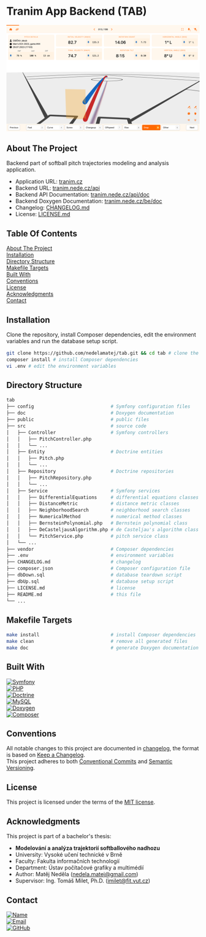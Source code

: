 # Tranim App Backend (TAB)

[![Screenshot][screenshot]](https://tranim.cz)

## About The Project

Backend part of softball pitch trajectories modeling and analysis application.

- Application URL: [tranim.cz](https://tranim.cz)
- Backend URL: [tranim.nede.cz/api](https://tranim.nede.cz/api)
- Backend API Documentation: [tranim.nede.cz/api/doc](https://tranim.nede.cz/api/doc)
- Backend Doxygen Documentation: [tranim.nede.cz/be/doc](https://tranim.nede.cz/be/doc)
- Changelog: [CHANGELOG.md](./CHANGELOG.md)
- License: [LICENSE.md](./LICENSE.md)

## Table Of Contents
[About The Project](#about-the-project)\
[Installation](#installation)\
[Directory Structure](#directory-structure)\
[Makefile Targets](#makefile-targets)\
[Built With](#built-with)\
[Conventions](#conventions)\
[License](#license)\
[Acknowledgments](#acknowledgments)\
[Contact](#contact)

## Installation

Clone the repository, install Composer dependencies, edit the environment variables and run the database setup script.

```bash
git clone https://github.com/nedelamatej/tab.git && cd tab # clone the repository
composer install # install Composer dependencies
vi .env # edit the environment variables
```

## Directory Structure

```bash
tab
├── config                            # Symfony configuration files
├── doc                               # Doxygen documentation
├── public                            # public files
├── src                               # source code
│   ├── Controller                    # Symfony controllers
│   │   ├── PitchController.php
│   │   └── ...
│   ├── Entity                        # Doctrine entities
│   │   ├── Pitch.php
│   │   └── ...
│   ├── Repository                    # Doctrine repositories
│   │   ├── PitchRepository.php
│   │   └── ...
│   ├── Service                       # Symfony services
│   │   ├── DifferentialEquations     # differential equations classes
│   │   ├── DistanceMetric            # distance metric classes
│   │   ├── NeighborhoodSearch        # neighborhood search classes
│   │   ├── NumericalMethod           # numerical method classes
│   │   ├── BernsteinPolynomial.php   # Bernstein polynomial class
│   │   ├── DeCasteljausAlgorithm.php # de Casteljau's algorithm class
│   │   └── PitchService.php          # pitch service class
│   └── ...
├── vendor                            # Composer dependencies
├── .env                              # environment variables
├── CHANGELOG.md                      # changelog
├── composer.json                     # Composer configuration file
├── dbDown.sql                        # database teardown script
├── dbUp.sql                          # database setup script
├── LICENSE.md                        # license
├── README.md                         # this file
└── ...
```

## Makefile Targets

```bash
make install                          # install Composer dependencies
make clean                            # remove all generated files
make doc                              # generate Doxygen documentation
```

## Built With

[![Symfony][symfony]][symfony-url]\
[![PHP][php]][php-url]\
[![Doctrine][doctrine]][doctrine-url]\
[![MySQL][mysql]][mysql-url]\
[![Doxygen][doxygen]][doxygen-url]\
[![Composer][composer]][composer-url]

## Conventions

All notable changes to this project are documented in [changelog](./CHANGELOG.md), the format is based on [Keep a Changelog](https://keepachangelog.com/).\
This project adheres to both [Conventional Commits](https://www.conventionalcommits.org/) and [Semantic Versioning](https://semver.org/).

## License

This project is licensed under the terms of the [MIT license](./LICENSE.md).

## Acknowledgments

This project is part of a bachelor's thesis:

- **Modelování a analýza trajektorií softballového nadhozu**
- University: Vysoké učení technické v Brně
- Faculty: Fakulta informačních technologií
- Department: Ústav počítačové grafiky a multimédií
- Author: Matěj Neděla ([nedela.matej@gmail.com](mailto:nedela.matej@gmail.com))
- Supervisor: Ing. Tomáš Milet, Ph.D. ([imilet@fit.vut.cz](mailto:imilet@fit.vut.cz))

## Contact

[![Name][name]][name-url]\
[![Email][email]][email-url]\
[![GitHub][github]][github-url]

[screenshot]: screenshot.png
[symfony]: https://img.shields.io/badge/symfony-000000?style=for-the-badge&logo=symfony&logoColor=white
[symfony-url]: https://symfony.org/
[php]: https://img.shields.io/badge/php-777BB4?style=for-the-badge&logo=php&logoColor=white
[php-url]: https://php.net/
[doctrine]: https://img.shields.io/badge/doctrine-FC6A31?style=for-the-badge&logo=doctrine&logoColor=white
[doctrine-url]: https://www.doctrine-project.org/
[mysql]: https://img.shields.io/badge/mysql-4479A1?style=for-the-badge&logo=mysql&logoColor=white
[mysql-url]: https://mysql.com/
[doxygen]: https://img.shields.io/badge/doxygen-2C4AA8?style=for-the-badge&logo=doxygen&logoColor=white
[doxygen-url]: https://www.doxygen.nl/
[composer]: https://img.shields.io/badge/composer-885630?style=for-the-badge&logo=composer&logoColor=white
[composer-url]: https://getcomposer.org/
[name]: https://img.shields.io/badge/Matěj_Neděla-241F31?style=for-the-badge&logo=gnometerminal&logoColor=white
[name-url]: https://nede.cz/
[email]: https://img.shields.io/badge/nedela@nede.cz-EA4335?style=for-the-badge&logo=gmail&logoColor=white
[email-url]: mailto:nedela@nede.cz
[github]: https://img.shields.io/badge/github-181717?style=for-the-badge&logo=github&logoColor=white
[github-url]: https://github.com/nedelamatej/
